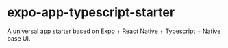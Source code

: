 # expo-app-typescript-starter

A universal app starter based on Expo + React Native + Typescript + Native base UI.